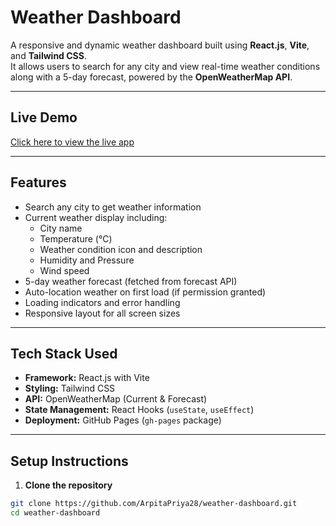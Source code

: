 # Weather Dashboard

A responsive and dynamic weather dashboard built using **React.js**, **Vite**, and **Tailwind CSS**.  
It allows users to search for any city and view real-time weather conditions along with a 5-day forecast, powered by the **OpenWeatherMap API**.

---

## Live Demo

[Click here to view the live app](https://arpitapriya28.github.io/weather-dashboard/)

---

## Features

- Search any city to get weather information
- Current weather display including:
  - City name
  - Temperature (°C)
  - Weather condition icon and description
  - Humidity and Pressure
  - Wind speed
- 5-day weather forecast (fetched from forecast API)
- Auto-location weather on first load (if permission granted)
- Loading indicators and error handling
- Responsive layout for all screen sizes

---

## Tech Stack Used

- **Framework:** React.js with Vite
- **Styling:** Tailwind CSS
- **API:** OpenWeatherMap (Current & Forecast)
- **State Management:** React Hooks (`useState`, `useEffect`)
- **Deployment:** GitHub Pages (`gh-pages` package)

---

## Setup Instructions

1. **Clone the repository**

```bash
git clone https://github.com/ArpitaPriya28/weather-dashboard.git
cd weather-dashboard
